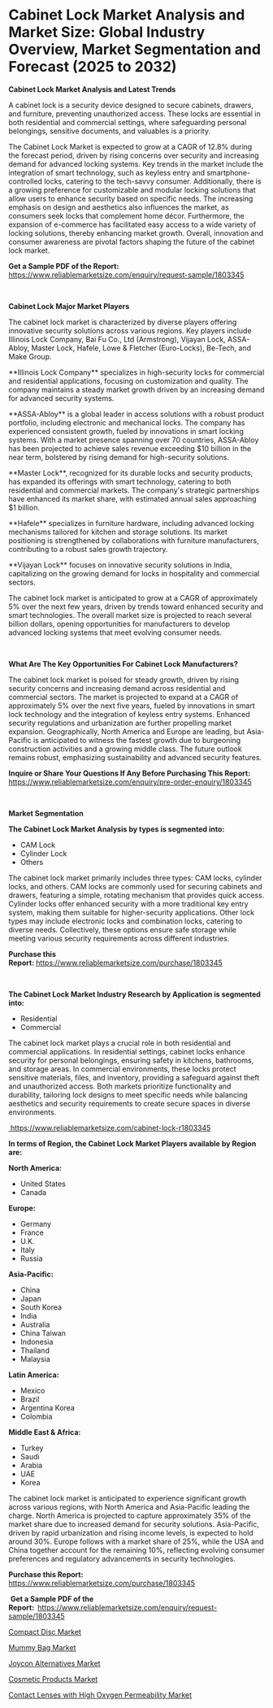 <p><h1>Cabinet Lock Market Analysis and Market Size: Global Industry Overview, Market Segmentation and Forecast (2025 to 2032)</h1></p><p><strong>Cabinet Lock Market Analysis and Latest Trends</strong></p>
<p><p>A cabinet lock is a security device designed to secure cabinets, drawers, and furniture, preventing unauthorized access. These locks are essential in both residential and commercial settings, where safeguarding personal belongings, sensitive documents, and valuables is a priority. </p><p>The Cabinet Lock Market is expected to grow at a CAGR of 12.8% during the forecast period, driven by rising concerns over security and increasing demand for advanced locking systems. Key trends in the market include the integration of smart technology, such as keyless entry and smartphone-controlled locks, catering to the tech-savvy consumer. Additionally, there is a growing preference for customizable and modular locking solutions that allow users to enhance security based on specific needs. The increasing emphasis on design and aesthetics also influences the market, as consumers seek locks that complement home décor. Furthermore, the expansion of e-commerce has facilitated easy access to a wide variety of locking solutions, thereby enhancing market growth. Overall, innovation and consumer awareness are pivotal factors shaping the future of the cabinet lock market.</p></p>
<p><strong>Get a Sample PDF of the Report:&nbsp;</strong> <a href="https://www.reliablemarketsize.com/enquiry/request-sample/1803345?utm_campaign=1143&utm_medium=2&utm_source=Github&utm_content=ia&utm_term=04042025&utm_id=cabinet-lock">https://www.reliablemarketsize.com/enquiry/request-sample/1803345</a></p>
<p>&nbsp;</p>
<p><strong>Cabinet Lock Major Market Players</strong></p>
<p><p>The cabinet lock market is characterized by diverse players offering innovative security solutions across various regions. Key players include Illinois Lock Company, Bai Fu Co., Ltd (Armstrong), Vijayan Lock, ASSA-Abloy, Master Lock, Hafele, Lowe & Fletcher (Euro-Locks), Be-Tech, and Make Group.</p><p>**Illinois Lock Company** specializes in high-security locks for commercial and residential applications, focusing on customization and quality. The company maintains a steady market growth driven by an increasing demand for advanced security systems.</p><p>**ASSA-Abloy** is a global leader in access solutions with a robust product portfolio, including electronic and mechanical locks. The company has experienced consistent growth, fueled by innovations in smart locking systems. With a market presence spanning over 70 countries, ASSA-Abloy has been projected to achieve sales revenue exceeding $10 billion in the near term, bolstered by rising demand for high-security solutions.</p><p>**Master Lock**, recognized for its durable locks and security products, has expanded its offerings with smart technology, catering to both residential and commercial markets. The company's strategic partnerships have enhanced its market share, with estimated annual sales approaching $1 billion.</p><p>**Hafele** specializes in furniture hardware, including advanced locking mechanisms tailored for kitchen and storage solutions. Its market positioning is strengthened by collaborations with furniture manufacturers, contributing to a robust sales growth trajectory.</p><p>**Vijayan Lock** focuses on innovative security solutions in India, capitalizing on the growing demand for locks in hospitality and commercial sectors. </p><p>The cabinet lock market is anticipated to grow at a CAGR of approximately 5% over the next few years, driven by trends toward enhanced security and smart technologies. The overall market size is projected to reach several billion dollars, opening opportunities for manufacturers to develop advanced locking systems that meet evolving consumer needs.</p></p>
<p>&nbsp;</p>
<p><strong>What Are The Key Opportunities For Cabinet Lock Manufacturers?</strong></p>
<p><p>The cabinet lock market is poised for steady growth, driven by rising security concerns and increasing demand across residential and commercial sectors. The market is projected to expand at a CAGR of approximately 5% over the next five years, fueled by innovations in smart lock technology and the integration of keyless entry systems. Enhanced security regulations and urbanization are further propelling market expansion. Geographically, North America and Europe are leading, but Asia-Pacific is anticipated to witness the fastest growth due to burgeoning construction activities and a growing middle class. The future outlook remains robust, emphasizing sustainability and advanced security features.</p></p>
<p><strong>Inquire or Share Your Questions If Any Before Purchasing This Report:</strong> <a href="https://www.reliablemarketsize.com/enquiry/pre-order-enquiry/1803345?utm_campaign=1143&utm_medium=2&utm_source=Github&utm_content=ia&utm_term=04042025&utm_id=cabinet-lock">https://www.reliablemarketsize.com/enquiry/pre-order-enquiry/1803345</a></p>
<p>&nbsp;</p>
<p><strong>Market Segmentation</strong></p>
<p><strong>The Cabinet Lock Market Analysis by types is segmented into:</strong></p>
<p><ul><li>CAM Lock</li><li>Cylinder Lock</li><li>Others</li></ul></p>
<p><p>The cabinet lock market primarily includes three types: CAM locks, cylinder locks, and others. CAM locks are commonly used for securing cabinets and drawers, featuring a simple, rotating mechanism that provides quick access. Cylinder locks offer enhanced security with a more traditional key entry system, making them suitable for higher-security applications. Other lock types may include electronic locks and combination locks, catering to diverse needs. Collectively, these options ensure safe storage while meeting various security requirements across different industries.</p></p>
<p><strong>Purchase this Report:&nbsp;</strong><a href="https://www.reliablemarketsize.com/purchase/1803345?utm_campaign=1143&utm_medium=2&utm_source=Github&utm_content=ia&utm_term=04042025&utm_id=cabinet-lock">https://www.reliablemarketsize.com/purchase/1803345</a></p>
<p>&nbsp;</p>
<p><strong>The Cabinet Lock Market Industry Research by Application is segmented into:</strong></p>
<p><ul><li>Residential</li><li>Commercial</li></ul></p>
<p><p>The cabinet lock market plays a crucial role in both residential and commercial applications. In residential settings, cabinet locks enhance security for personal belongings, ensuring safety in kitchens, bathrooms, and storage areas. In commercial environments, these locks protect sensitive materials, files, and inventory, providing a safeguard against theft and unauthorized access. Both markets prioritize functionality and durability, tailoring lock designs to meet specific needs while balancing aesthetics and security requirements to create secure spaces in diverse environments.</p></p>
<p><a href="https://www.reliablemarketsize.com/cabinet-lock-r1803345?utm_campaign=1143&utm_medium=2&utm_source=Github&utm_content=ia&utm_term=04042025&utm_id=cabinet-lock">&nbsp;https://www.reliablemarketsize.com/cabinet-lock-r1803345</a></p>
<p><strong>In terms of Region, the Cabinet Lock Market Players available by Region are:</strong></p>
<p>
    <p> <strong> North America: </strong>
        <ul>
            <li>United States</li>
            <li>Canada</li>
        </ul>
        </p> 
    <p> <strong> Europe: </strong>
        <ul>
            <li>Germany</li>
            <li>France</li>
            <li>U.K.</li>
            <li>Italy</li>
            <li>Russia</li>
        </ul>
        </p> 
    <p> <strong> Asia-Pacific: </strong>
        <ul>
            <li>China</li>
            <li>Japan</li>
            <li>South Korea</li>
            <li>India</li>
            <li>Australia</li>
            <li>China Taiwan</li>
            <li>Indonesia</li>
            <li>Thailand</li>
            <li>Malaysia</li>
        </ul>
        </p> 
    <p> <strong> Latin America: </strong>
        <ul>
            <li>Mexico</li>
            <li>Brazil</li>
            <li>Argentina Korea</li>
            <li>Colombia</li>
        </ul>
        </p> 
    <p> <strong> Middle East & Africa: </strong>
        <ul>
            <li>Turkey</li>
            <li>Saudi</li>
            <li>Arabia</li>
            <li>UAE</li>
            <li>Korea</li>
        </ul>
    </p>
    </p>
<p><p>The cabinet lock market is anticipated to experience significant growth across various regions, with North America and Asia-Pacific leading the charge. North America is projected to capture approximately 35% of the market share due to increased demand for security solutions. Asia-Pacific, driven by rapid urbanization and rising income levels, is expected to hold around 30%. Europe follows with a market share of 25%, while the USA and China together account for the remaining 10%, reflecting evolving consumer preferences and regulatory advancements in security technologies.</p></p>
<p><strong>Purchase this Report: </strong><a href="https://www.reliablemarketsize.com/purchase/1803345?utm_campaign=1143&utm_medium=2&utm_source=Github&utm_content=ia&utm_term=04042025&utm_id=cabinet-lock">https://www.reliablemarketsize.com/purchase/1803345</a></p>
<p>&nbsp;<strong>Get a Sample PDF of the Report:&nbsp;&nbsp;</strong><a href="https://www.reliablemarketsize.com/enquiry/request-sample/1803345?utm_campaign=1143&utm_medium=2&utm_source=Github&utm_content=ia&utm_term=04042025&utm_id=cabinet-lock">https://www.reliablemarketsize.com/enquiry/request-sample/1803345</a></p>
<p><strong></strong></p>
<p><p><a href="https://github.com/koskasislo39/Market-Research-Report-List-1/blob/main/compact-disc-market.md?utm_campaign=1143&utm_medium=2&utm_source=Github&utm_content=ia&utm_term=04042025&utm_id=cabinet-lock">Compact Disc Market</a></p><p><a href="https://github.com/baetahassaz6/Market-Research-Report-List-1/blob/main/mummy-bag-market.md?utm_campaign=1143&utm_medium=2&utm_source=Github&utm_content=ia&utm_term=04042025&utm_id=cabinet-lock">Mummy Bag Market</a></p><p><a href="https://github.com/ryanbell8967/Market-Research-Report-List-1/blob/main/joycon-alternatives-market.md?utm_campaign=1143&utm_medium=2&utm_source=Github&utm_content=ia&utm_term=04042025&utm_id=cabinet-lock">Joycon Alternatives Market</a></p><p><a href="https://github.com/oliffzillamv/Market-Research-Report-List-1/blob/main/cosmetic-products-market.md?utm_campaign=1143&utm_medium=2&utm_source=Github&utm_content=ia&utm_term=04042025&utm_id=cabinet-lock">Cosmetic Products Market</a></p><p><a href="https://github.com/yoshih12/Market-Research-Report-List-4/blob/main/contact-lenses-with-high-oxygen-permeability-market.md?utm_campaign=1143&utm_medium=2&utm_source=Github&utm_content=ia&utm_term=04042025&utm_id=cabinet-lock">Contact Lenses with High Oxygen Permeability Market</a></p></p>